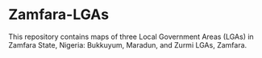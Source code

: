 # Zamfara-LGAs

This repository contains maps of three Local Government Areas (LGAs) in Zamfara State, Nigeria: Bukkuyum, Maradun, and Zurmi LGAs, Zamfara.
